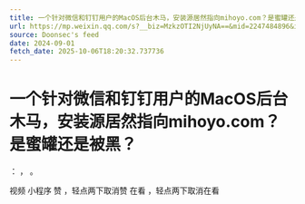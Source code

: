 ```yaml
---
title: 一个针对微信和钉钉用户的MacOS后台木马，安装源居然指向mihoyo.com？是蜜罐还是被黑？
url: https://mp.weixin.qq.com/s?__biz=MzkzOTI2NjUyNA==&mid=2247484896&idx=1&sn=2bd7e5fc7b597fa55c0f942002f6ab12
source: Doonsec's feed
date: 2024-09-01
fetch_date: 2025-10-06T18:20:32.737736
---
```


# 一个针对微信和钉钉用户的MacOS后台木马，安装源居然指向mihoyo.com？是蜜罐还是被黑？

：
，
。

视频
小程序
赞
，轻点两下取消赞
在看
，轻点两下取消在看